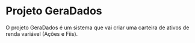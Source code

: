 <body>
  <h1>Projeto GeraDados</h1>
  <p>
    O projeto GeraDados é um sistema que vai criar uma carteira de ativos de renda variável (Açôes e Fiis).
    
  </p>
</body>
